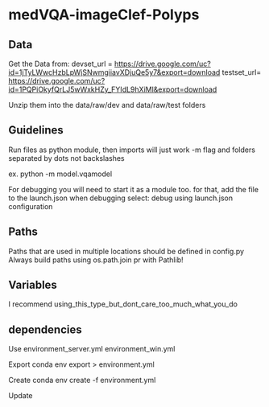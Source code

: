 # medVQA-imageClef-Polyps
## Data
Get the Data from:
    devset_url = https://drive.google.com/uc?id=1jTyLWwcHzbLpWjSNwmgiiavXDjuQe5y7&export=download
    testset_url= https://drive.google.com/uc?id=1PQPiOkyfQrLJ5wWxkHZy_FYIdL9hXiMl&export=download

Unzip them into the data/raw/dev and data/raw/test folders

## Guidelines
Run files as python module, then imports will just work
-m flag and folders separated by dots not backslashes

ex. python -m model.vqamodel

For debugging you will need to start it as a module too.
for that, add the file to the launch.json
when debugging select: debug using launch.json configuration



## Paths
Paths that are used in multiple locations should be defined in config.py
Always build paths using os.path.join pr with Pathlib! 


## Variables
I recommend using_this_type_but_dont_care_too_much_what_you_do

## dependencies
Use
environment_server.yml
environment_win.yml


Export
conda env export > environment.yml

Create
conda env create -f environment.yml

Update
